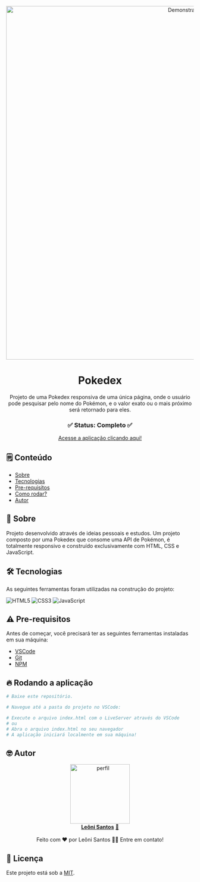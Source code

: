 <p align="center">
  <img alt="Demonstração" src="exemplar2.gif" width="950">
</p>

<div align="center">
	<h1 align="center">Pokedex</h1>
	<p align="center">Projeto de uma Pokedex responsiva de uma única página, onde o usuário pode pesquisar pelo nome do Pokémon, e o valor exato ou o mais próximo será retornado para eles.</p>
</div>
<h3  align="center">
		✅ Status: Completo ✅
</h3>
<div align="center">
<a href="#">Acesse a aplicação clicando aqui!</a>
</div>

## 🗒️ Conteúdo

- [Sobre](#-Sobre)
- [Tecnologias](#-Tecnologias)
- [Pre-requisitos](#-Pre-requisitos)
- [Como rodar?](#-Rodando-a-aplicação)
- [Autor](#-Autor)

## 📖 Sobre
Projeto desenvolvido através de ideias pessoais e estudos. Um projeto composto por uma Pokedex que consome uma API de Pokémon, é totalmente responsivo e construído exclusivamente com HTML, CSS e JavaScript.

## 🛠 Tecnologias

As seguintes ferramentas foram utilizadas na construção do projeto:

![HTML5](https://img.shields.io/badge/html5-%23E34F26.svg?style=for-the-badge&logo=html5&logoColor=white)
![CSS3](https://img.shields.io/badge/css3-%231572B6.svg?style=for-the-badge&logo=css3&logoColor=white)
![JavaScript](https://img.shields.io/badge/javascript-%23323330.svg?style=for-the-badge&logo=javascript&logoColor=%23F7DF1E)

## ⚠️ Pre-requisitos

Antes de começar, você precisará ter as seguintes ferramentas instaladas em sua máquina:

- [VSCode](https://code.visualstudio.com/)
- [Git](https://git-scm.com)
- [NPM](https://www.npmjs.com)


## 🔥 Rodando a aplicação

```bash
# Baixe este repositório.

# Navegue até a pasta do projeto no VSCode:

# Execute o arquivo index.html com o LiveServer através do VSCode
# ou
# Abra o arquivo index.html no seu navegador
# A aplicação iniciará localmente em sua máquina!
```

## 🤓 Autor

<div align="center" >
<a href="https://www.linkedin.com/in/leonisantosfernandes/">
 <img src="https://avatars.githubusercontent.com/u/110071892?v=4" width="160px;" alt="perfil"/>
 <br />
 <b>Leôni Santos</b></a> <a href="https://www.linkedin.com/in/leonisantosfernandes/" title="Linkedin">🚀
</a>
 <br />
 <br />
Feito com ❤️ por Leôni Santos 👋🏽 Entre em contato!

</div>

## 📕 Licença

Este projeto está sob a [MIT](./LICENSE).
